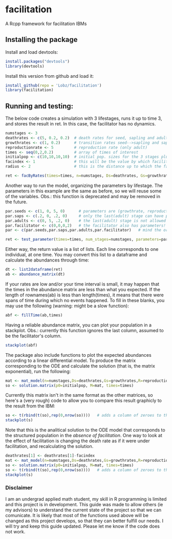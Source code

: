 # facilitation
A Rcpp framework for facilitation IBMs

## Installing the package

Install and load devtools:
```r
install.packages("devtools")
library(devtools)
```
Install this version from github and load it:
```r
install_github(repo = 'Lobz/facilitation')
library(facilitation)
```

## Running and testing:

The below code creates a simulation with 3 lifestages, runs it up to time 3, and stores the result in ret. In this case, the facilitator has no dynamics.
```r
numstages <- 3
deathrates <- c(5, 0.2, 0.2)  # death rates for seed, sapling and adult
growthrates <- c(1, 0.2)      # transition rates seed-->sapling and sapling-->adult
reproductionrate <- 5         # reproduction rate (only adult)
times <- seq(0,2,0.2)         # array of times of interest
initialpop <- c(10,10,10,10)  # initial pop. sizes for the 3 stages plus the facilitator species
facindex <- 1                 # this will be the value by which facilitator decreases seeds' deathrates
radius <- 2                   # this is the distance up to which the facilitation affects the seed

ret <- facByRates(times=times, n=numstages, Ds=deathrates, Gs=growthrates, R=reproductionrate, fac=facindex, init=initialpop, rad=radius)
```

Another way to run the model, organizing the parameters by lifestage. The parameters in this example are the same as before, so we will reuse some of the variables. Obs.: this function is deprecated and may be removed in the future.
```r
par.seeds <- c(1, 0, 5, 0)      # parameters are (growthrate, reproductionrate, deathrate, radius). 
par.saps <- c(.2, 0, .2, 0)     # only the last(adult) stage can have positive reproduction rate 
par.adults <- c(0, 5, .2, 0)    # the last(adult) stage is not allowed to have positive growthrate
par.facilitator <- c(0,0,0,2)   # the facilitator also has parameters! the radius is the radius of facilitating effect
par <- c(par.seeds,par.saps,par.adults,par.facilitator)   # mind the order

ret <- test_parameter(times=times, num_stages=numstages, parameters=par, f=facindex, init=initialpop)
```

Either way, the return value is a list of lists. Each line corresponds to one individual, at one time.
You may convert this list to a dataframe and calculate the abundances through time:
```r
dt <- list2dataframe(ret)
ab <- abundance_matrix(dt)
```

If your rates are low and/or your time interval is small, it may happen that the times in the abundance matrix are less than what you expected. If the length of rownames(ab) is less than length(times), it means that there were spans of time during which no events happened. To fill in these blanks, you may use the following (warning: might be a slow function):
```r
abf <- fillTime(ab,times)
```

Having a reliable abundance matrix, you can plot your population in a stackplot. Obs.: currently this function ignores the last column, assumed to be the facilitator's column.
```r
stackplot(abf)
```

The package also include functions to plot the expected abundances according to a linear differential model. To produce the matrix corresponding to the ODE and calculate the solution (that is, the matrix exponential), run the following: 
```r
mat <- mat_model(n=numstages,Ds=deathrates,Gs=growthrates,R=reproductionrate)
so <- solution.matrix(p0=initialpop, M=mat, times=times)
```
Currently this matrix isn't in the same format as the other matrices, so here's a (very rough) code to allow you to compare this result graphicly to the result from the IBM:
```r
so <- t(rbind(t(so),rep(0,nrow(so))))   # adds a column of zeroes to the matrix
stackplot(s)
```
Note that this is the analitical solution to the ODE model that corresponds to the structured population in the *absence of facilitation*. One way to look at the effect of facilitation is changing the death rate as if it were under facilitation, and recalculating the solution.
```r
deathrates[1] <- deathrates[1]-facindex
mat <- mat_model(n=numstages,Ds=deathrates,Gs=growthrates,R=reproductionrate)
so <- solution.matrix(p0=initialpop, M=mat, times=times)
so <- t(rbind(t(so),rep(0,nrow(so))))   # adds a column of zeroes to the matrix
stackplot(s)
```

### Disclaimer

I am an undergrad applied math student, my skill in R programming is limited and this project is in development. This guide was made to allow others (ie my advisors) to understand the current state of the project so that we can comunicate. It is likely that most of the functions used above will be changed as this project develops, so that they can better fulfill our needs.
I will try and keep this guide updated. Please let me know if the code does not work.

